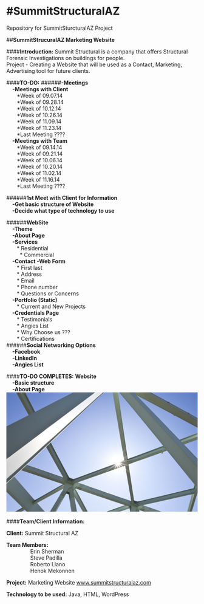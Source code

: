 #**SummitStructuralAZ**
===============
Repository for SummitSturcturalAZ Project

##**SummitStrucuralAZ Marketing Website**

####**Introduction:**
Summit Structural is a company that offers Structural Forensic Investigations on buildings for people.  
Project - Creating a Website that will be used as a Contact, Marketing, Advertising tool for future clients.

####**TO-DO:**
######**-Meetings**<br/>
&nbsp;&nbsp;&nbsp; **-Meetings with Client**<br/>
&nbsp;&nbsp;&nbsp;&nbsp;&nbsp;&nbsp;	*Week of 09.07.14<br/>
&nbsp;&nbsp;&nbsp;&nbsp;&nbsp;&nbsp;	*Week of 09.28.14<br/>
&nbsp;&nbsp;&nbsp;&nbsp;&nbsp;&nbsp;	*Week of 10.12.14<br/>
&nbsp;&nbsp;&nbsp;&nbsp;&nbsp;&nbsp;	*Week of 10.26.14<br/>
&nbsp;&nbsp;&nbsp;&nbsp;&nbsp;&nbsp;	*Week of 11.09.14<br/>
&nbsp;&nbsp;&nbsp;&nbsp;&nbsp;&nbsp;	*Week of 11.23.14<br/>
&nbsp;&nbsp;&nbsp;&nbsp;&nbsp;&nbsp;	*Last Meeting ????<br/>
&nbsp;&nbsp;&nbsp; **-Meetings with Team**<br/>
&nbsp;&nbsp;&nbsp;&nbsp;&nbsp;&nbsp;	*Week of 09.14.14<br/>
&nbsp;&nbsp;&nbsp;&nbsp;&nbsp;&nbsp;	*Week of 09.21.14<br/>
&nbsp;&nbsp;&nbsp;&nbsp;&nbsp;&nbsp;	*Week of 10.06.14<br/>
&nbsp;&nbsp;&nbsp;&nbsp;&nbsp;&nbsp;	*Week of 10.20.14<br/>
&nbsp;&nbsp;&nbsp;&nbsp;&nbsp;&nbsp;	*Week of 11.02.14<br/>
&nbsp;&nbsp;&nbsp;&nbsp;&nbsp;&nbsp;	*Week of 11.16.14<br/>
&nbsp;&nbsp;&nbsp;&nbsp;&nbsp;&nbsp;	*Last Meeting ????<br/>

######**1st Meet with Client for Information**<br/>
&nbsp;&nbsp;&nbsp;	**-Get basic structure of Website**<br/>
&nbsp;&nbsp;&nbsp;	**-Decide what type of technology to use**<br/>
	
######**WebSite**<br/>
&nbsp;&nbsp;&nbsp;	**-Theme**<br/>
&nbsp;&nbsp;&nbsp;	**-About Page**<br/>
&nbsp;&nbsp;&nbsp;	**-Services**<br/>
&nbsp;&nbsp;&nbsp;&nbsp;&nbsp;&nbsp;		* Residential<br/>  
&nbsp;&nbsp;&nbsp;&nbsp;&nbsp;&nbsp;		* Commercial<br/> 
&nbsp;&nbsp;&nbsp;	**-Contact -Web Form**<br/>
&nbsp;&nbsp;&nbsp;&nbsp;&nbsp;&nbsp;		* First last<br/>
&nbsp;&nbsp;&nbsp;&nbsp;&nbsp;&nbsp;		* Address<br/>
&nbsp;&nbsp;&nbsp;&nbsp;&nbsp;&nbsp;		* Email<br/>
&nbsp;&nbsp;&nbsp;&nbsp;&nbsp;&nbsp;		* Phone number<br/>
&nbsp;&nbsp;&nbsp;&nbsp;&nbsp;&nbsp;		* Questions or Concerns<br/>
&nbsp;&nbsp;&nbsp;	**-Portfolio (Static)**<br/>
&nbsp;&nbsp;&nbsp;&nbsp;&nbsp;&nbsp;		* Current and New Projects<br/>
&nbsp;&nbsp;&nbsp;	**-Credentials Page**<br/>
&nbsp;&nbsp;&nbsp;&nbsp;&nbsp;&nbsp;		* Testimonials <br/>
&nbsp;&nbsp;&nbsp;&nbsp;&nbsp;&nbsp;		* Angies List <br/>
&nbsp;&nbsp;&nbsp;&nbsp;&nbsp;&nbsp;		* Why Choose us ???  <br/>
&nbsp;&nbsp;&nbsp;&nbsp;&nbsp;&nbsp;		* Certifications<br/>
######**Social Networking Options**	<br/>
&nbsp;&nbsp;&nbsp;  **-Facebook**<br/>
&nbsp;&nbsp;&nbsp;  **-LinkedIn**<br/>
&nbsp;&nbsp;&nbsp;  **-Angies List**<br/>


####**TO-DO COMPLETES:**
**Website**<br/>
&nbsp;&nbsp;&nbsp;  **-Basic structure**<br/>
&nbsp;&nbsp;&nbsp;  **-About Page**<br/>
	![Website Pictures](Structural-Engineering.jpg)<br/>



####**Team/Client Information:**

**Client:** Summit Structural AZ

**Team Members:**<br/>
&nbsp;&nbsp;&nbsp;&nbsp;&nbsp;&nbsp;&nbsp;&nbsp;&nbsp;&nbsp;&nbsp;&nbsp;&nbsp;&nbsp;&nbsp; Erin Sherman<br/>
&nbsp;&nbsp;&nbsp;&nbsp;&nbsp;&nbsp;&nbsp;&nbsp;&nbsp;&nbsp;&nbsp;&nbsp;&nbsp;&nbsp;&nbsp; Steve Padilla <br/>
&nbsp;&nbsp;&nbsp;&nbsp;&nbsp;&nbsp;&nbsp;&nbsp;&nbsp;&nbsp;&nbsp;&nbsp;&nbsp;&nbsp;&nbsp; Roberto Llano<br/>
&nbsp;&nbsp;&nbsp;&nbsp;&nbsp;&nbsp;&nbsp;&nbsp;&nbsp;&nbsp;&nbsp;&nbsp;&nbsp;&nbsp;&nbsp; Henok Mekonnen<br/>

**Project:** Marketing Website
              www.summitstructuralaz.com

**Technology to be used:** Java, HTML, WordPress
